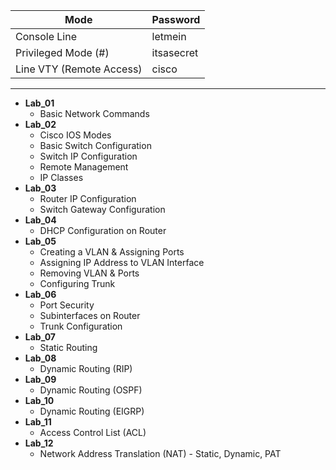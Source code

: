 | Mode| Password|
| --- | --- |
| Console Line | letmein |
| Privileged Mode (#) | itsasecret |
| Line VTY (Remote Access) | cisco |

---

* **Lab_01**
    *   Basic Network Commands
* **Lab_02**
    *   Cisco IOS Modes
    *   Basic Switch Configuration
    *   Switch IP Configuration
    *   Remote Management
    *   IP Classes
* **Lab_03**
    *   Router IP Configuration
    *   Switch Gateway Configuration
* **Lab_04**
    *   DHCP Configuration on Router
* **Lab_05**
    *   Creating a VLAN & Assigning Ports
    *   Assigning IP Address to VLAN Interface
    *   Removing VLAN & Ports
    *   Configuring Trunk
* **Lab_06**
    *   Port Security
    *   Subinterfaces on Router
    *   Trunk Configuration
* **Lab_07**
    *   Static Routing
* **Lab_08**
    *   Dynamic Routing (RIP)
* **Lab_09**
    *   Dynamic Routing (OSPF)
* **Lab_10**
    *   Dynamic Routing (EIGRP)
* **Lab_11**
    *   Access Control List (ACL)
* **Lab_12**
    *   Network Address Translation (NAT) - Static, Dynamic, PAT